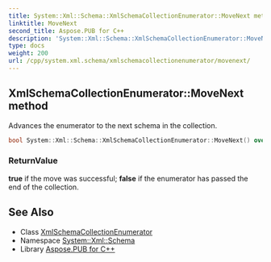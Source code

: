 ```yaml
---
title: System::Xml::Schema::XmlSchemaCollectionEnumerator::MoveNext method
linktitle: MoveNext
second_title: Aspose.PUB for C++
description: 'System::Xml::Schema::XmlSchemaCollectionEnumerator::MoveNext method. Advances the enumerator to the next schema in the collection in C++.'
type: docs
weight: 200
url: /cpp/system.xml.schema/xmlschemacollectionenumerator/movenext/
---
```

## XmlSchemaCollectionEnumerator::MoveNext method


Advances the enumerator to the next schema in the collection.

```cpp
bool System::Xml::Schema::XmlSchemaCollectionEnumerator::MoveNext() override
```


### ReturnValue

**true** if the move was successful; **false** if the enumerator has passed the end of the collection.

## See Also

* Class [XmlSchemaCollectionEnumerator](../)
* Namespace [System::Xml::Schema](../../)
* Library [Aspose.PUB for C++](../../../)
